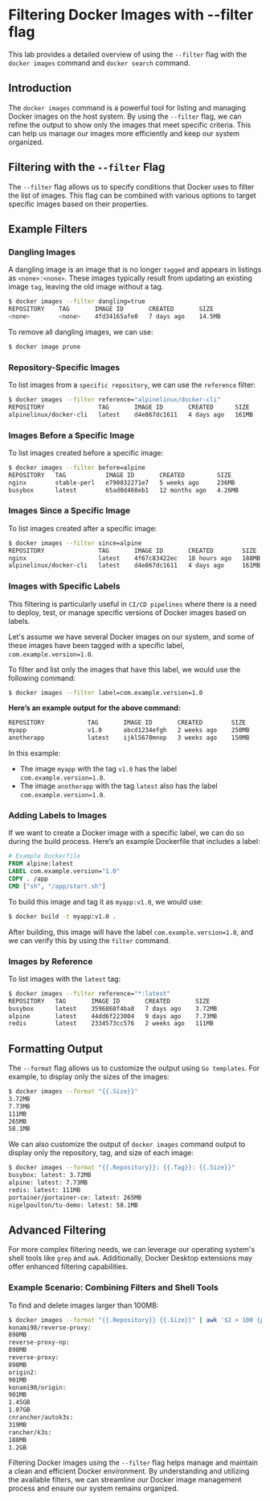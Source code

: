 # Filtering Docker Images with --filter flag

This lab provides a detailed overview of using the `--filter` flag with the `docker images` command and `docker search` command.

## Introduction

The `docker images` command is a powerful tool for listing and managing Docker images on the host system. By using the `--filter` flag, we can refine the output to show only the images that meet specific criteria. This can help us manage our images more efficiently and keep our system organized.

## Filtering with the `--filter` Flag

The `--filter` flag allows us to specify conditions that Docker uses to filter the list of images. This flag can be combined with various options to target specific images based on their properties.

## Example Filters

### Dangling Images

A dangling image is an image that is no longer `tagged` and appears in listings as `<none>:<none>`. These images typically result from updating an existing image `tag`, leaving the old image without a tag.

```sh
$ docker images --filter dangling=true
REPOSITORY    TAG       IMAGE ID       CREATED       SIZE
<none>        <none>    4fd34165afe0   7 days ago    14.5MB
```

To remove all dangling images, we can use:

```sh
$ docker image prune
```

### Repository-Specific Images

To list images from a `specific repository`, we can use the `reference` filter:

```sh
$ docker images --filter reference="alpinelinux/docker-cli"
REPOSITORY               TAG       IMAGE ID       CREATED      SIZE
alpinelinux/docker-cli   latest    d4e867dc1611   4 days ago   161MB
```

### Images Before a Specific Image

To list images created before a specific image:

```sh
$ docker images --filter before=alpine        
REPOSITORY   TAG           IMAGE ID       CREATED         SIZE
nginx        stable-perl   e790832271e7   5 weeks ago     236MB
busybox      latest        65ad0d468eb1   12 months ago   4.26MB
```

### Images Since a Specific Image

To list images created after a specific image:

```sh
$ docker images --filter since=alpine
REPOSITORY               TAG       IMAGE ID       CREATED        SIZE
nginx                    latest    4f67c83422ec   18 hours ago   188MB
alpinelinux/docker-cli   latest    d4e867dc1611   4 days ago     161MB
```

### Images with Specific Labels

This filtering is particularly useful in `CI/CD pipelines` where there is a need to deploy, test, or manage specific versions of Docker images based on labels.

Let's assume we have several Docker images on our system, and some of these images have been tagged with a specific label, `com.example.version=1.0`.

To filter and list only the images that have this label, we would use the following command:

```sh
$ docker images --filter label=com.example.version=1.0
```

**Here’s an example output for the above command:**

```sh
REPOSITORY            TAG       IMAGE ID       CREATED        SIZE
myapp                 v1.0      abcd1234efgh   2 weeks ago    250MB
anotherapp            latest    ijkl5678mnop   3 weeks ago    150MB
```

In this example:
- The image `myapp` with the tag `v1.0` has the label `com.example.version=1.0`.
- The image `anotherapp` with the tag `latest` also has the label `com.example.version=1.0`.

### Adding Labels to Images

If we want to create a Docker image with a specific label, we can do so during the build process. Here’s an example Dockerfile that includes a label:

```Dockerfile
# Example Dockerfile
FROM alpine:latest
LABEL com.example.version="1.0"
COPY . /app
CMD ["sh", "/app/start.sh"]
```

To build this image and tag it as `myapp:v1.0`, we would use:

```sh
$ docker build -t myapp:v1.0 .
```

After building, this image will have the label `com.example.version=1.0`, and we can verify this by using the `filter` command.

### Images by Reference

To list images with the `latest` tag:

```sh
$ docker images --filter reference="*:latest"
REPOSITORY   TAG       IMAGE ID       CREATED       SIZE
busybox      latest    3596868f4ba8   7 days ago    3.72MB
alpine       latest    44dd6f223004   9 days ago    7.73MB
redis        latest    2334573cc576   2 weeks ago   111MB
```

## Formatting Output

The `--format` flag allows us to customize the output using `Go templates`. For example, to display only the sizes of the images:

```sh
$ docker images --format "{{.Size}}"
3.72MB
7.73MB
111MB
265MB
58.1MB
```

We can also customize the output of `docker images` command output to display only the repository, tag, and size of each image:

```sh
$ docker images --format "{{.Repository}}: {{.Tag}}: {{.Size}}"
busybox: latest: 3.72MB
alpine: latest: 7.73MB
redis: latest: 111MB
portainer/portainer-ce: latest: 265MB
nigelpoulton/tu-demo: latest: 58.1MB
```

## Advanced Filtering

For more complex filtering needs, we can leverage our operating system's shell tools like `grep` and `awk`. Additionally, Docker Desktop extensions may offer enhanced filtering capabilities.

### Example Scenario: Combining Filters and Shell Tools

To find and delete images larger than 100MB:

```sh
$ docker images --format "{{.Repository}} {{.Size}}" | awk '$2 > 100 {print $1}{print $2}'
konami98/reverse-proxy:
898MB
reverse-proxy-np:
898MB
reverse-proxy:
898MB
origin2:
901MB
konami98/origin:
901MB
1.45GB
1.07GB
cnrancher/autok3s:
319MB
rancher/k3s:
188MB
1.2GB
```



Filtering Docker images using the `--filter` flag helps manage and maintain a clean and efficient Docker environment. By understanding and utilizing the available filters, we can streamline our Docker image management process and ensure our system remains organized.